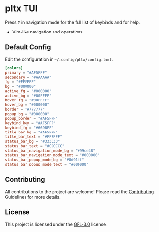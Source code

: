 # pltx TUI

Press **`?`** in navigation mode for the full list of keybinds and for help.

- Vim-like navigation and operations

## Default Config

Edit the configuration in `~/.config/pltx/config.toml`.

```toml
[colors]
primary = "#AF5FFF"
secondary = "#AAAAAA"
fg = "#FFFFFF"
bg = "#000000"
active_fg = "#000000"
active_bg = "#00FFFF"
hover_fg = "#00FFFF"
hover_bg = "#000000"
border = "#777777"
popup_bg = "#000000"
popup_border = "#AF5FFF"
keybind_key = "#AF5FFF"
keybind_fg = "#6698FF"
title_bar_bg = "#AF5FFF"
title_bar_text = "#FFFFFF"
status_bar_bg = "#333333"
status_bar_text = "#CCCCCC"
status_bar_navigation_mode_bg = "#99ce48"
status_bar_navigation_mode_text = "#000000"
status_bar_popup_mode_bg = "#8d91ff"
status_bar_popup_mode_text = "#000000"
```

## Contributing

All contributions to the project are welcome! Please read the [Contributing Guidelines](./CONTRIBUTING.md) for more details.

## License

This project is licensed under the [GPL-3.0](./LICENSE) license.
